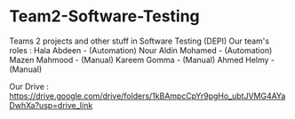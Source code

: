 # Team2-Software-Testing
Teams 2 projects and other stuff in Software Testing (DEPI)
Our team's roles :
Hala Abdeen - (Automation) 
Nour Aldin Mohamed - (Automation) 
Mazen Mahmood - (Manual)
Kareem Gomma - (Manual)
Ahmed Helmy - (Manual)

Our Drive : https://drive.google.com/drive/folders/1kBAmpcCpYr9pgHo_ubtJVMG4AYaDwhXa?usp=drive_link

